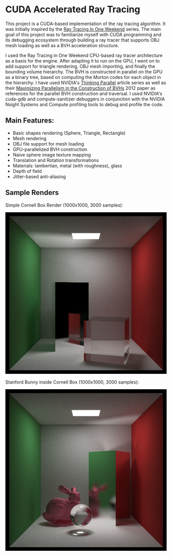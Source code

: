 # CUDA Accelerated Ray Tracing

This project is a CUDA-based implementation of the ray tracing algorithm. It was initially inspired by the [Ray Tracing In One Weekend](https://github.com/RayTracing/raytracing.github.io) series. 
The main goal of this project was to familiarize myself with CUDA programming and its debugging ecosystem through building a ray tracer that supports OBJ mesh loading as well as a BVH acceleration structure.

I used the Ray Tracing in One Weekend CPU-based ray tracer architecture as a basis for the engine. After adapting it to run on the GPU, I went on to add support for triangle rendering, OBJ mesh importing, and finally the bounding volume hierarchy.
The BVH is constructed in parallel on the GPU as a binary tree, based on computing the Morton codes for each object in the hierarchy. I have used NVIDIA's [Thinking Parallel](https://developer.nvidia.com/blog/thinking-parallel-part-iii-tree-construction-gpu/) article series as well as their [Maximizing Parallelism in the Construction of BVHs](https://developer.nvidia.com/blog/parallelforall/wp-content/uploads/2012/11/karras2012hpg_paper.pdf) 2012 paper as references for the parallel BVH construction and traversal. I used NVIDIA's cuda-gdb and compute-sanitizer debuggers in conjunction with the NVIDIA Nsight Systems and Compute profiling tools to debug and profile the code. 

## Main Features:

- Basic shapes rendering (Sphere, Triangle, Rectangle)
- Mesh rendering
- OBJ file support for mesh loading
- GPU-parallelized BVH construction
- Naive sphere image texture mapping
- Translation and Rotation transformations
- Materials: lambertian, metal (with roughness), glass
- Depth of field 
- Jitter-based anti-aliasing

## Sample Renders
Simple Cornell Box Render (1000x1000, 3000 samples):

![a](pictures/cornellbox_1k_1k_3000s.png)

Stanford Bunny inside Cornell Box (1000x1000, 3000 samples):

![a](pictures/bunnycornell_1k_1k_3000s.png)



